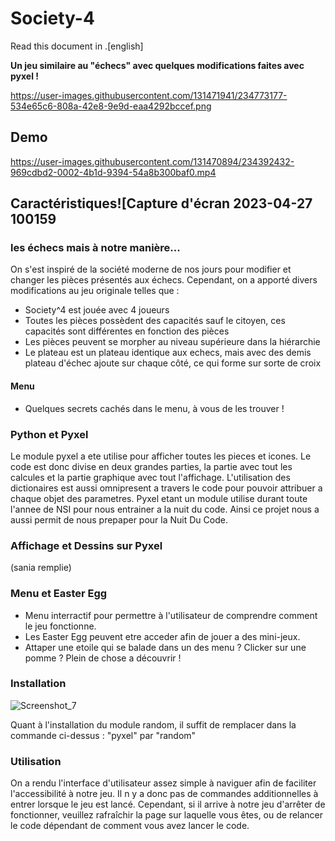 # Society-4

Read this document in .[english]

**Un jeu similaire au "échecs" avec quelques modifications faites avec pyxel !**

https://user-images.githubusercontent.com/131471941/234773177-534e65c6-808a-42e8-9e9d-eaa4292bccef.png

## Demo 

https://user-images.githubusercontent.com/131470894/234392432-969cdbd2-0002-4b1d-9394-54a8b300baf0.mp4



## Caractéristiques![Capture d'écran 2023-04-27 100159


### les échecs mais à notre manière...

On s'est inspiré de la société moderne de nos jours pour modifier et changer les pièces présentés aux échecs.
Cependant, on a apporté divers modifications au jeu originale telles que :
  - Society^4 est jouée avec 4 joueurs 
  - Toutes les pièces possèdent des capacités sauf le citoyen, ces capacités sont différentes en fonction des pièces
  - Les pièces peuvent se morpher au niveau supérieure dans la hiérarchie
  - Le plateau est un plateau identique aux echecs, mais avec des demis plateau d'échec ajoute sur chaque côté, ce qui forme sur sorte de croix
  
  
#### Menu
  - Quelques secrets cachés dans le menu, à vous de les trouver !

### Python et Pyxel

Le module pyxel a ete utilise pour afficher toutes les pieces et icones. Le code est donc divise en deux grandes parties, la partie avec tout les calcules et la partie graphique avec tout l'affichage. L'utilisation des dictionaires est aussi omnipresent a travers le code pour pouvoir attribuer a chaque objet des parametres. 
Pyxel etant un module utilise durant toute l'annee de NSI pour nous entrainer a la nuit du code. Ainsi ce projet nous a aussi permit de nous prepaper pour la Nuit Du Code. 

### Affichage et Dessins sur Pyxel

(sania remplie)

### Menu et Easter Egg

  - Menu interractif pour permettre à l'utilisateur de comprendre comment le jeu fonctionne.
  - Les Easter Egg peuvent etre acceder afin de  jouer a des mini-jeux.
  - Attaper une etoile qui se balade dans un des menu ? Clicker sur une pomme ? Plein de chose a découvrir  !


### Installation
![Screenshot_7](https://user-images.githubusercontent.com/131470894/234654262-fad628ea-0ebc-4b06-b267-bbd3fad3b15a.png)



Quant à l'installation du module random, il suffit de remplacer dans la commande ci-dessus : "pyxel" par "random"

### Utilisation 

On a rendu l'interface d'utilisateur assez simple à naviguer afin de faciliter l'accessibilité à notre jeu. Il n y a donc pas de commandes additionnelles à entrer lorsque le jeu est lancé. Cependant, si il arrive à notre jeu d'arrêter de fonctionner, veuillez rafraîchir la page sur laquelle vous êtes, ou de relancer le code dépendant de comment vous avez lancer le code.
